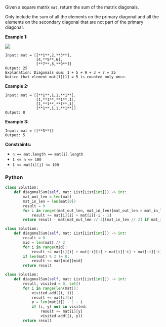 Given a square matrix `mat`, return the sum of the matrix diagonals.

Only include the sum of all the elements on the primary diagonal and all the elements on the secondary diagonal that are not part of the primary diagonal.

**Example 1:**

![](https://assets.leetcode.com/uploads/2020/08/14/sample_1911.png)
```
Input: mat = [[**1**,2,**3**],
              [4,**5**,6],
              [**7**,8,**9**]]
Output: 25
Explanation: Diagonals sum: 1 + 5 + 9 + 3 + 7 = 25
Notice that element mat[1][1] = 5 is counted only once.
```

**Example 2:**
```
Input: mat = [[**1**,1,1,**1**],
              [1,**1**,**1**,1],
              [1,**1**,**1**,1],
              [**1**,1,1,**1**]]
Output: 8
```

**Example 3:**
```
Input: mat = [[**5**]]
Output: 5
```

**Constraints:**

-   `n == mat.length == mat[i].length`
-   `1 <= n <= 100`
-   `1 <= mat[i][j] <= 100`


### Python
```python
class Solution:
    def diagonalSum(self, mat: List[List[int]]) -> int:
        mat_out_len = len(mat)
        mat_in_len = len(mat[0])
        result = 0
        for i in range((mat_out_len, mat_in_len)[mat_out_len > mat_in_len]):
            result += mat[i][i] + mat[i][-i - 1]
        return result - mat[mat_out_len // 2][mat_in_len // 2] if mat_in_len % 2 else result
```

```python
class Solution:
    def diagonalSum(self, mat: List[List[int]]) -> int:
        result = 0
        mid = len(mat) // 2
        for i in range(mid):
            result += mat[i][i] + mat[~i][i] + mat[i][~i] + mat[~i][~i]
        if len(mat) % 2 != 0:
            result += mat[mid][mid]
        return result
```

```python
class Solution:
    def diagonalSum(self, mat: List[List[int]]) -> int:
        result, visited = 0, set()
        for i in range(len(mat)):
            visited.add((i, i))
            result += mat[i][i]
            y = len(mat[i]) - 1 - i
            if (i, y) not in visited:
                result += mat[i][y]
                visited.add((i, y))
        return result
```